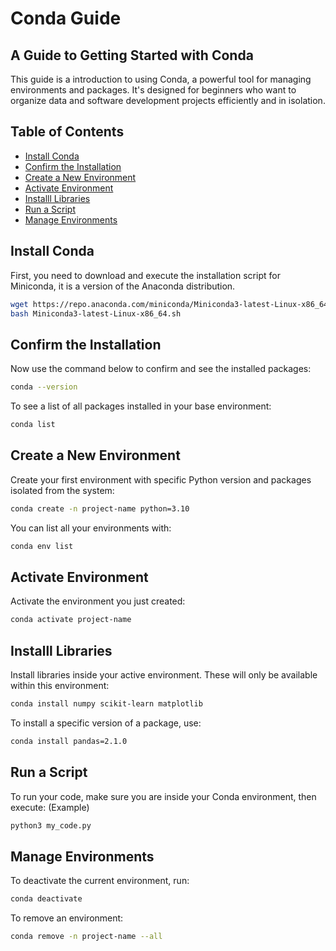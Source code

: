 # Conda Guide
## A Guide to Getting Started with Conda
This guide is a introduction to using Conda, a powerful tool for managing environments and packages. It's designed for beginners who want to organize data and software development projects efficiently and in isolation.

## Table of Contents
- [Install Conda](#install-conda)
- [Confirm the Installation](#confirm-installation)
- [Create a New Environment](#new-environment)
- [Activate Environment](#activate-environment)
- [Installl Libraries](#install-libaries)
- [Run a Script](#run-script)
- [Manage Environments](#manage-environments)

## Install Conda
First, you need to download and execute the installation script for Miniconda, it is a version of the Anaconda distribution.
```bash
wget https://repo.anaconda.com/miniconda/Miniconda3-latest-Linux-x86_64.sh
bash Miniconda3-latest-Linux-x86_64.sh
```

## Confirm the Installation
Now use the command below to confirm and see the installed packages:
```bash
conda --version
```
To see a list of all packages installed in your base environment:
```bash
conda list
```

## Create a New Environment
Create your first environment with specific Python version and packages isolated from the system:
```bash
conda create -n project-name python=3.10
```
You can list all your environments with:
```bash
conda env list 
```

## Activate Environment
Activate the environment you just created:
```bash
conda activate project-name
```

## Installl Libraries
Install libraries inside your active environment. These will only be available within this environment:
```bash
conda install numpy scikit-learn matplotlib
```

To install a specific version of a package, use:
```bash
conda install pandas=2.1.0
```

## Run a Script
To run your code, make sure you are inside your Conda environment, then execute:
(Example)
```bash
python3 my_code.py
```

## Manage Environments

To deactivate the current environment, run:
```bash
conda deactivate
```

To remove an environment:
```bash
conda remove -n project-name --all
```


